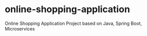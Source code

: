 # online-shopping-application
Online Shopping Application Project based on Java, Spring Boot, Microservices
